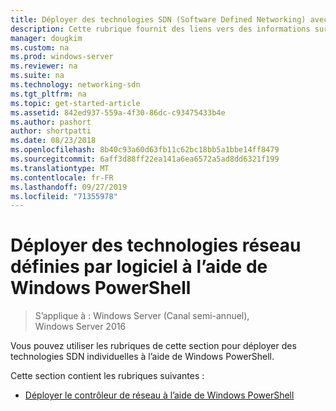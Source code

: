 ```yaml
---
title: Déployer des technologies SDN (Software Defined Networking) avec Windows PowerShell
description: Cette rubrique fournit des liens vers des informations sur la façon de déployer des technologies SDN individuelles à l’aide de Windows PowerShell.
manager: dougkim
ms.custom: na
ms.prod: windows-server
ms.reviewer: na
ms.suite: na
ms.technology: networking-sdn
ms.tgt_pltfrm: na
ms.topic: get-started-article
ms.assetid: 842ed937-559a-4f30-86dc-c93475433b4e
ms.author: pashort
author: shortpatti
ms.date: 08/23/2018
ms.openlocfilehash: 8b40c93a60d63fb11c62bc18bb5a1bbe14ff8479
ms.sourcegitcommit: 6aff3d88ff22ea141a6ea6572a5ad8dd6321f199
ms.translationtype: MT
ms.contentlocale: fr-FR
ms.lasthandoff: 09/27/2019
ms.locfileid: "71355978"
---
```

# <a name="deploy-software-defined-network-technologies-using-windows-powershell"></a>Déployer des technologies réseau définies par logiciel à l’aide de Windows PowerShell

>S’applique à : Windows Server (Canal semi-annuel), Windows Server 2016

Vous pouvez utiliser les rubriques de cette section pour déployer des technologies SDN individuelles à l’aide de Windows PowerShell.  
  
Cette section contient les rubriques suivantes :  
  
-   [Déployer le contrôleur de réseau à l’aide de Windows PowerShell](Deploy-Network-Controller-using-Windows-PowerShell.md)  
  
 
  



